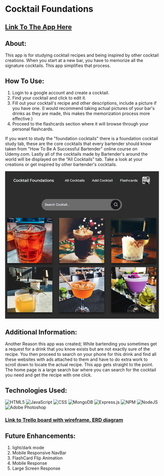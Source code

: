 # Cocktail Foundations

## [Link To The App Here](https://cocktail-foundations.herokuapp.com/cocktails "Cocktail Foundations")

## About:
This app is for studying cocktail recipes and being inspired by other cocktail creations. When you start at a new bar, you have to memorize all the signature cocktails. This app simplifies that process. 

## How To Use:
1. Login to a google account and create a cocktail. 
2. Find your cocktail and click to edit it.
3. Fill out your cocktail's recipe and other descriptions, include a picture if you have one. (I would recommend taking actual pictures of your bar's drinks as they are made, this makes the memorization process more effective.) 
4. Proceed to the flashcards section where it will browse through your personal flashcards. 

If you want to study the "foundation cocktails" there is a foundation cocktail study tab, these are the core cocktails that every bartender should know taken from "How To Be A Successful Bartender" online course on Udemy.com. Lastly all of the cocktails made by Bartender's around the world will be displayed on the “All Cocktails” tab.  Take a look at your creations or get inspired by other bartender's cocktails. 

![alt text](./public/images/assets/rm_01.png)

## Additional Information:
Another Reason this app was created; While bartending you sometimes get a request for a drink that you know exists but are not exactly sure of the recipe. You then proceed to search on your phone for this drink and find all these websites with ads attached to them and have to do extra work to scroll down to locate the actual recipe. This app gets straight to the point. The home page is a large search bar where you can search for the cocktail you need and get the recipe with one click.

## Technologies Used:

![HTML5](https://img.shields.io/badge/html5-%23E34F26.svg?style=for-the-badge&logo=html5&logoColor=white)
![JavaScript](https://img.shields.io/badge/javascript-%23323330.svg?style=for-the-badge&logo=javascript&logoColor=%23F7DF1E)
![CSS](https://img.shields.io/badge/css3-%231572B6.svg?style=for-the-badge&logo=css3&logoColor=white)
![MongoDB](https://img.shields.io/badge/MongoDB-%234ea94b.svg?style=for-the-badge&logo=mongodb&logoColor=white)
![Express.js](https://img.shields.io/badge/express.js-%23404d59.svg?style=for-the-badge&logo=express&logoColor=%2361DAFB)
![NPM](https://img.shields.io/badge/NPM-%23000000.svg?style=for-the-badge&logo=npm&logoColor=white)
![NodeJS](https://img.shields.io/badge/node.js-6DA55F?style=for-the-badge&logo=node.js&logoColor=white)
![Adobe Photoshop](https://img.shields.io/badge/adobe%20photoshop-%2331A8FF.svg?style=for-the-badge&logo=adobe%20photoshop&logoColor=white)


### [Link to Trello board with wireframe, ERD diagram](https://trello.com/b/U4axbRnV/cocktail-foundations-app "Cocktail Foundations Trello")
                   
## Future Enhancements:

1. light/dark mode
2. Mobile Responsive NavBar
3. FlashCard Flip Animation
4. Mobile Response
5. Large Screen Response



